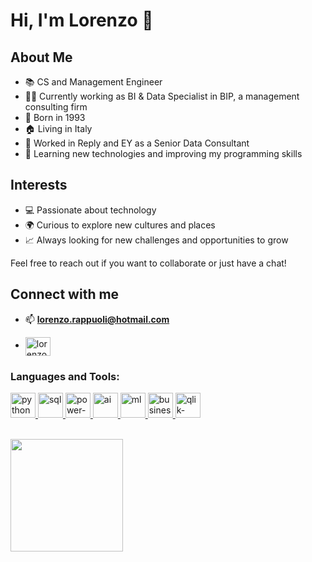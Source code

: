 # Hi, I'm Lorenzo 👋

## About Me
- 📚 CS and Management Engineer
- 🧑‍💻 Currently working as BI & Data Specialist in BIP, a management consulting firm
- 🎂 Born in 1993
- 🏠 Living in Italy
- 🚀 Worked in Reply and EY as a Senior Data Consultant
- 🌱 Learning new technologies and improving my programming skills

## Interests
- 💻 Passionate about technology
- 🌍 Curious to explore new cultures and places
- 📈 Always looking for new challenges and opportunities to grow

Feel free to reach out if you want to collaborate or just have a chat!


## Connect with me

- 📫  **lorenzo.rappuoli@hotmail.com**
    
- <a href="https://www.linkedin.com/in/lorenzo-rappuoli-4a0a75b7/" target="blank"><img align="center" src="https://raw.githubusercontent.com/rahuldkjain/github-profile-readme-generator/master/src/images/icons/Social/linked-in-alt.svg" alt="lorenzo-rappuoli-4a0a75b7/" height="30" width="40" /></a>
</p>

<h3 align="left">Languages and Tools:</h3>
<p align="left"> 
    <a href="https://www.python.org/" target="_blank" rel="noreferrer"> <img src="https://www.vectorlogo.zone/logos/python/python-vertical.svg" alt="python" width="40" height="40"/> </a> 
    <a href="https://en.wikipedia.org/wiki/SQL" target="_blank" rel="noreferrer"> <img src="https://www.svgrepo.com/show/331760/sql-database-generic.svg" alt="sql" width="40" height="40"/> </a>
    <a href="https://powerbi.microsoft.com/" target="_blank" rel="noreferrer"> <img src="https://upload.wikimedia.org/wikipedia/commons/c/cf/New_Power_BI_Logo.svg" alt="power-bi" width="40" height="40"/> </a>
    <a href="https://en.wikipedia.org/wiki/Artificial_intelligence" target="_blank" rel="noreferrer"> <img src="https://upload.wikimedia.org/wikipedia/commons/6/6a/Figure-ai-logo.svg" alt="ai" width="40" height="40"/> </a>
    <a href="https://en.wikipedia.org/wiki/Machine_learning" target="_blank" rel="noreferrer"> <img src="https://seeklogo.com/images/T/tensorflow-logo-02FCED4F98-seeklogo.com.png" alt="ml" width="40" height="40"/> </a>
    <a href="https://en.wikipedia.org/wiki/Business_intelligence" target="_blank" rel="noreferrer"> <img src="https://static.thenounproject.com/png/2245627-200.png" alt="business-intelligence" alt="business-intelligence" width="40" height="40"/> </a>
    <a href="https://www.qlik.com/" target="_blank" rel="noreferrer"> <img src="https://upload.wikimedia.org/wikipedia/commons/3/32/Qlik_Logo.svg" alt="qlik-sense" width="40" height="40"/> </a>
</p>

<br/>

<a href="https://github.com/LorenzoRappuoli">
  <img height="180em" src="https://github-readme-stats.vercel.app/api/top-langs/?username=LorenzoRappuoli&theme=buefy&layout=compact" />
</a>

<br/>
